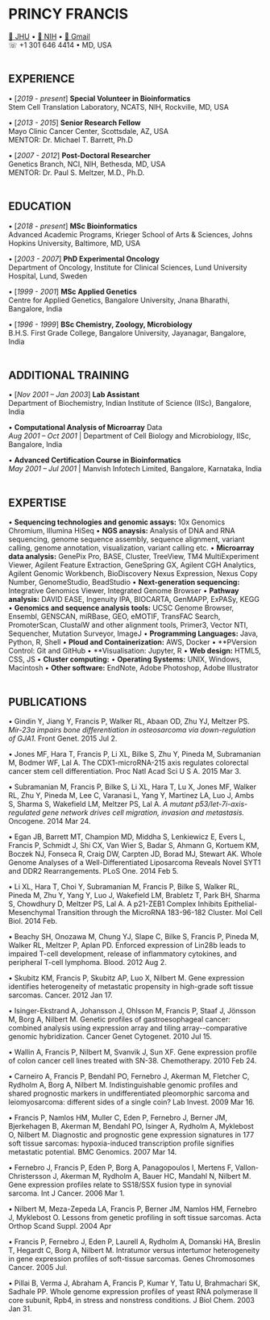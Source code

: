 
# PRINCY FRANCIS
[📧 JHU](mailto:pfranc10@jh.edu) • [📧 NIH](mailto:francisp2@nih.gov)  • [📧 Gmail](mailto:princyfrancis24@gmail.com) <br>
☏ +1 301 646 4414 • MD, USA
<br><br>

## EXPERIENCE
• [_2019 - present_] **Special Volunteer in Bioinformatics** <br>
Stem Cell Translation Laboratory, NCATS, NIH, Rockville, MD, USA

• [_2013 - 2015_] **Senior Research Fellow** <br>
Mayo Clinic Cancer Center, Scottsdale, AZ, USA <br>
MENTOR: Dr. Michael T. Barrett, Ph.D

• [_2007 - 2012_] **Post-Doctoral Researcher** <br>
Genetics Branch, NCI, NIH, Bethesda, MD, USA <br>
MENTOR: Dr. Paul S. Meltzer, M.D., Ph.D.
<br><br>

## EDUCATION
• [_2018 - present_] **MSc Bioinformatics** <br>
Advanced Academic Programs, Krieger School of Arts & Sciences, Johns Hopkins University, Baltimore, MD, USA

• [_2003 - 2007_] **PhD Experimental Oncology** <br>
Department of Oncology, Institute for Clinical Sciences, Lund University Hospital, Lund, Sweden

• [_1999 - 2001_] **MSc Applied Genetics** <br>
Centre for Applied Genetics, Bangalore University, Jnana Bharathi, Bangalore, India

• [_1996 - 1999_] **BSc Chemistry, Zoology, Microbiology** <br>
B.H.S. First Grade College, Bangalore University, Jayanagar, Bangalore, India
<br><br>

## ADDITIONAL TRAINING
• [_Nov 2001 – Jan 2003_] **Lab Assistant** <br>
Department of Biochemistry, Indian Institute of Science (IISc), Bangalore, India <br>
  
• **Computational Analysis of Microarray** Data <br>
_Aug 2001 – Oct 2001_  | Department of Cell Biology and Microbiology, IISc, Bangalore, India <br>
  
• **Advanced Certification Course in Bioinformatics** <br>
_May 2001 – Jul 2001_  |  Manvish Infotech Limited, Bangalore, Karnataka, India
<br><br>

## EXPERTISE
• **Sequencing technologies and genomic assays:** 10x Genomics Chromium, Illumina HiSeq
• **NGS anaysis:** Analysis of DNA and RNA sequencing, genome sequence assembly, sequence alignment, variant calling, genome annotation, visualization, variant calling etc.
• **Microarray data analysis:** GenePix Pro, BASE, Cluster, TreeView, TM4 MultiExperiment Viewer, Agilent Feature Extraction, GeneSpring GX, Agilent CGH Analytics, Agilent Genomic Workbench, BioDiscovery Nexus Expression, Nexus Copy Number, GenomeStudio, BeadStudio
• **Next-generation sequencing:** Integrative Genomics Viewer, Integrated Genome Browser
• **Pathway analysis:** DAVID EASE, Ingenuity IPA, BIOCARTA, GenMAPP, ExPASy, KEGG
• **Genomics and sequence analysis tools:** UCSC Genome Browser, Ensembl, GENSCAN, miRBase, GEO, eMOTIF, TransFAC Search, PromoterScan, ClustalW and other alignment tools, Primer3, Vector NTI, Sequencher, Mutation Surveyor, ImageJ
• **Programming Languages:** Java, Python, R, Shell
• **Ploud and Containerization:** AWS, Docker
• **PVersion Control: Git and GitHub
• **Visualisation: Jupyter, R
• **Web design:** HTML5, CSS, JS
• **Cluster computing:** 
• **Operating Systems:** UNIX, Windows, Macintosh
• **Other software:** EndNote, Adobe Photoshop, Adobe Illustrator
<br><br>

## PUBLICATIONS
• Gindin Y, Jiang Y, Francis P, Walker RL, Abaan OD, Zhu YJ, Meltzer PS. _Mir-23a impairs bone differentiation in osteosarcoma via down-regulation of GJA1._ Front Genet. 2015 Jul 2.

• Jones MF, Hara T, Francis P, Li XL, Bilke S, Zhu Y, Pineda M, Subramanian M, Bodmer WF, Lal A. The CDX1-microRNA-215 axis regulates colorectal cancer stem cell differentiation. Proc Natl Acad Sci U S A. 2015 Mar 3.

• Subramanian M, Francis P, Bilke S, Li XL, Hara T, Lu X, Jones MF, Walker RL, Zhu Y, Pineda M, Lee C, Varanasi L, Yang Y, Martinez LA, Luo J, Ambs S, Sharma S, Wakefield LM, Meltzer PS, Lal A. _A mutant p53/let-7i-axis-regulated gene network drives cell migration, invasion and metastasis._ Oncogene. 2014 Mar 24.

• Egan JB, Barrett MT, Champion MD, Middha S, Lenkiewicz E, Evers L, Francis P, Schmidt J, Shi CX, Van Wier S, Badar S, Ahmann G, Kortuem KM, Boczek NJ, Fonseca R, Craig DW, Carpten JD, Borad MJ, Stewart AK. Whole Genome Analyses of a Well-Differentiated Liposarcoma Reveals Novel SYT1 and DDR2 Rearrangements. PLoS One. 2014 Feb 5.

• Li XL, Hara T, Choi Y, Subramanian M, Francis P, Bilke S, Walker RL, Pineda M, Zhu Y, Yang Y, Luo J, Wakefield LM, Brabletz T, Park BH, Sharma S, Chowdhury D, Meltzer PS, Lal A. A p21-ZEB1 Complex Inhibits Epithelial-Mesenchymal Transition through the MicroRNA 183-96-182 Cluster. Mol Cell Biol. 2014 Feb.

• Beachy SH, Onozawa M, Chung YJ, Slape C, Bilke S, Francis P, Pineda M, Walker RL, Meltzer P, Aplan PD. Enforced expression of Lin28b leads to impaired T-cell development, release of inflammatory cytokines, and peripheral T-cell lymphoma. Blood. 2012 Aug 2.
			
• Skubitz KM, Francis P, Skubitz AP, Luo X, Nilbert M. Gene expression identifies heterogeneity of metastatic propensity in high-grade soft tissue sarcomas. Cancer. 2012 Jan 17.
			
• Isinger-Ekstrand A, Johansson J, Ohlsson M, Francis P, Staaf J, Jönsson M, Borg A, Nilbert M. Genetic profiles of gastroesophageal cancer: combined analysis using expression array and tiling array--comparative genomic hybridization. Cancer Genet Cytogenet. 2010 Jul 15.
			
• Wallin A, Francis P, Nilbert M, Svanvik J, Sun XF. Gene expression profile of colon cancer cell lines treated with SN-38. Chemotherapy. 2010 Feb 24.
			
• Carneiro A, Francis P, Bendahl PO, Fernebro J, Akerman M, Fletcher C, Rydholm A, Borg A, Nilbert M. Indistinguishable genomic profiles and shared prognostic markers in undifferentiated pleomorphic sarcoma and leiomyosarcoma: different sides of a single coin? Lab Invest. 2009 Mar 16.
			
• Francis P, Namlos HM, Muller C, Eden P, Fernebro J, Berner JM, Bjerkehagen B, Akerman M, Bendahl PO, Isinger A, Rydholm A, Myklebost O, Nilbert M. Diagnostic and prognostic gene expression signatures in 177 soft tissue sarcomas: hypoxia-induced transcription profile signifies metastatic potential. BMC Genomics. 2007 Mar 14.
			
• Fernebro J, Francis P, Eden P, Borg A, Panagopoulos I, Mertens F, Vallon- Christersson J, Akerman M, Rydholm A, Bauer HC, Mandahl N, Nilbert M. Gene expression profiles relate to SS18/SSX fusion type in synovial sarcoma. Int J Cancer. 2006 Mar 1.

• Nilbert M, Meza-Zepeda LA, Francis P, Berner JM, Namlos HM, Fernebro J, Myklebost O. Lessons from genetic profiling in soft tissue sarcomas. Acta Orthop Scand Suppl. 2004 Apr
			
• Francis P, Fernebro J, Eden P, Laurell A, Rydholm A, Domanski HA, Breslin T, Hegardt C, Borg A, Nilbert M. Intratumor versus intertumor heterogeneity in gene expression profiles of soft-tissue sarcomas. Genes Chromosomes Cancer. 2005 Jul.
			
• Pillai B, Verma J, Abraham A, Francis P, Kumar Y, Tatu U, Brahmachari SK, Sadhale PP. Whole genome expression profiles of yeast RNA polymerase II core subunit, Rpb4, in stress and nonstress conditions. J Biol Chem. 2003 Jan 31.
